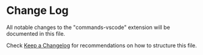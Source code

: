 # Change Log

All notable changes to the "commands-vscode" extension will be documented in this file.

Check [Keep a Changelog](http://keepachangelog.com/) for recommendations on how to structure this file.
